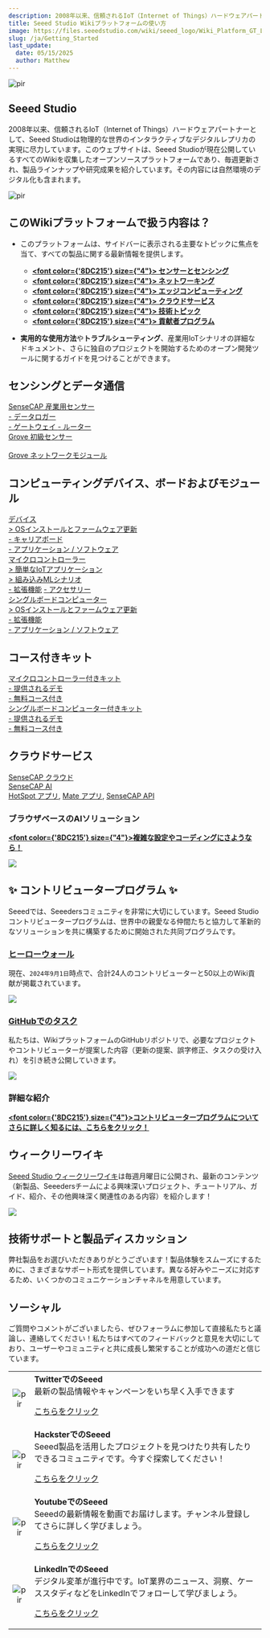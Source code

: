 ```yaml
---
description: 2008年以来、信頼されるIoT（Internet of Things）ハードウェアパートナーとして、Seeed Studioは物理的な世界のインタラクティブなデジタルレプリカの実現に尽力しています。このウェブサイトは、Seeed Studioが現在公開しているすべてのWikiを収集したオープンソースプラットフォームであり、毎週更新され、製品ラインナップや研究成果を紹介しています。その内容には自然環境のデジタル化も含まれます。
title: Seeed Studio Wikiプラットフォームの使い方
image: https://files.seeedstudio.com/wiki/seeed_logo/Wiki_Platform_GT_Logo.jpg
slug: /ja/Getting_Started
last_update:
  date: 05/15/2025
  author: Matthew
---
```


<p style={{textAlign: 'center'}}><img src="https://files.seeedstudio.com/wiki/seeed_logo/Wiki_Platform_GT_Logo.jpg" alt="pir" width={1000} height="auto" /></p>

## Seeed Studio 

2008年以来、信頼されるIoT（Internet of Things）ハードウェアパートナーとして、Seeed Studioは物理的な世界のインタラクティブなデジタルレプリカの実現に尽力しています。このウェブサイトは、Seeed Studioが現在公開しているすべてのWikiを収集したオープンソースプラットフォームであり、毎週更新され、製品ラインナップや研究成果を紹介しています。その内容には自然環境のデジタル化も含まれます。

<!-- ここでは現在の成果と<strong><a href="/Solutions"><span><font color={'8DC215'} size={"4"}>  ソリューション </font></span></a></strong>を紹介し、皆様の貢献をお待ちしています。 -->

<p style={{textAlign: 'center'}}><img src="https://files.seeedstudio.com/wiki/New_Wiki_Platform/example/showcase2.png" alt="pir" width={1000} height="auto" /></p>

## このWikiプラットフォームで扱う内容は？

- このプラットフォームは、サイドバーに表示される主要なトピックに焦点を当て、すべての製品に関する最新情報を提供します。

  - <strong><a href="/ja/Sensor_Network"><span><font color={'8DC215'} size={"4"}> センサーとセンシング</font></span></a></strong>
  - <strong><a href="/ja/Network"><span><font color={'8DC215'} size={"4"}> ネットワーキング</font></span></a></strong>
  - <strong><a href="/ja/Edge_Computing"><span><font color={'8DC215'} size={"4"}> エッジコンピューティング </font></span></a></strong>
  - <strong><a href="/ja/Cloud"><span><font color={'8DC215'} size={"4"}> クラウドサービス</font></span></a></strong>
  - <strong><a href="/ja/topicintroduction"><span><font color={'8DC215'} size={"4"}> 技術トピック</font></span></a></strong>
  - <strong><a href="/ja/Contributor"><span><font color={'8DC215'} size={"4"}> 貢献者プログラム</font></span></a></strong>

- **実用的な使用方法**や**トラブルシューティング**、産業用IoTシナリオの詳細なドキュメント、さらに独自のプロジェクトを開始するためのオープン開発ツールに関するガイドを見つけることができます。



## センシングとデータ通信

<div class="all_container">
  <div class="getting_started">
      <div class="start_card_wrapper">
          <a href= "https://wiki.seeedstudio.com/ja/Sensor_Network/#industrial-sensors-and-probes" class="getting_started_label2">SenseCAP 産業用センサー</a>
          <br/>
          <a href= "https://wiki.seeedstudio.com/ja/Sensor_Network/#data-logger-with-configuration-guide" class="getting_started_label2"> - データロガー</a>
          <br/>
          <a href= "https://wiki.seeedstudio.com/ja/Sensor_Network/#gateway-for-multiple-platform" class="getting_started_label2"> - ゲートウェイ </a>
          <a href= "https://wiki.seeedstudio.com/ja/Sensor_Network/#routers-for-other-network-infrastructure" class="getting_started_label2"> - ルーター </a>
      </div>
  </div>
  <div class="getting_started">
      <div class="start_card_wrapper">
          <a href= "https://wiki.seeedstudio.com/ja/Sensor_Network/#grove-ecosystem-sensors" class="getting_started_label2">Grove 初級センサー</a>
          <br/>          <br/>
          <a href= "https://wiki.seeedstudio.com/ja/Sensor_Network/#grove-communication-modules" class="getting_started_label2">Grove ネットワークモジュール </a>
      </div>
  </div>
</div>

## コンピューティングデバイス、ボードおよびモジュール

<div class="all_container">
  <div class="getting_started">
      <div class="start_card_wrapper">
          <a href= "https://wiki.seeedstudio.com/ja/Edge_Computing/#devices" class="getting_started_label2">デバイス</a>
          <br/>
          <a href= "https://wiki.seeedstudio.com/ja/Edge_Computing/#os-installation--firmware-updating" class="getting_started_label3">> OSインストールとファームウェア更新</a>
          <br/>
          <a href= "https://wiki.seeedstudio.com/ja/Edge_Computing/#extensions--carrier-board" class="getting_started_label3">- キャリアボード</a>
          <br/>
          <a href= "https://wiki.seeedstudio.com/ja/Edge_Computing/#application--software" class="getting_started_label3">- アプリケーション / ソフトウェア</a>
      </div>
  </div>
</div>

<div class="all_container">
  <div class="getting_started">
      <div class="start_card_wrapper">
          <a href= "https://wiki.seeedstudio.com/ja/Edge_Computing/#microcontrollers" class="getting_started_label2">マイクロコントローラー</a>
          <br/>
          <a href= "https://wiki.seeedstudio.com/ja/Edge_Computing/#easy-iot-applications" class="getting_started_label3">> 簡単なIoTアプリケーション</a>
          <br/>
          <a href= "https://wiki.seeedstudio.com/ja/Edge_Computing/#embedded-ml-scenarios" class="getting_started_label3">> 組み込みMLシナリオ</a>
          <br/>
          <a href= "https://wiki.seeedstudio.com/ja/Edge_Computing/#extensions" class="getting_started_label3">- 拡張機能</a>
          <a href= "https://wiki.seeedstudio.com/ja/Edge_Computing/#accessories" class="getting_started_label3">- アクセサリー</a>
      </div>
  </div>
  <div class="getting_started">
      <div class="start_card_wrapper">
          <a href= "https://wiki.seeedstudio.com/ja/Edge_Computing/#single-board-computers" class="getting_started_label2">シングルボードコンピューター</a>
          <br/>
          <a href= "https://wiki.seeedstudio.com/ja/Edge_Computing/#os-installation--firmware-updating-1" class="getting_started_label3">> OSインストールとファームウェア更新</a>
          <br/>
          <a href= "https://wiki.seeedstudio.com/ja/Edge_Computing/#extensions-1" class="getting_started_label3">- 拡張機能</a>
          <br/>
          <a href= "https://wiki.seeedstudio.com/ja/Edge_Computing/#application--software-1" class="getting_started_label3">- アプリケーション / ソフトウェア</a>
      </div>
  </div>
</div>


## コース付きキット

<div class="all_container">
  <div class="getting_started">
      <div class="start_card_wrapper">
          <a href= "https://wiki.seeedstudio.com/ja/Edge_Computing/#kit-with-courses" class="getting_started_label2">マイクロコントローラー付きキット</a>
          <br/>
          <a href= "https://wiki.seeedstudio.com/ja/Edge_Computing/#tutorials" class="getting_started_label3">- 提供されるデモ</a>
          <br/>
          <a href= "https://wiki.seeedstudio.com/ja/Edge_Computing/#kit-with-courses" class="getting_started_label3">- 無料コース付き</a>
      </div>
  </div>
  <div class="getting_started">
      <div class="start_card_wrapper">
          <a href= "https://wiki.seeedstudio.com/ja/Edge_Computing/#kit-with-courses-1" class="getting_started_label2">シングルボードコンピューター付きキット</a>
          <br/>
          <a href= "https://wiki.seeedstudio.com/ja/Edge_Computing/#tutorials--faq" class="getting_started_label3">- 提供されるデモ</a>
          <br/>
          <a href= "https://wiki.seeedstudio.com/ja/Edge_Computing/#kit-with-courses-1" class="getting_started_label3">- 無料コース付き</a>
      </div>
  </div>
</div>

## クラウドサービス

<div class="all_container">
  <div class="getting_started">
      <div class="start_card_wrapper">
          <a href= "https://wiki.seeedstudio.com/ja/CloudnChain/#sensecap-cloud-production" class="getting_started_label2">SenseCAP クラウド</a>
          <br/>
          <a href= "https://wiki.seeedstudio.com/ja/CloudnChain/#sensecap-ai" class="getting_started_label2">SenseCAP AI</a>
          <br/><a href= "https://wiki.seeedstudio.com/ja/CloudnChain/#sensecap-hotspot-app" class="getting_started_label3">HotSpot アプリ</a>,
          <a href= "https://wiki.seeedstudio.com/ja/CloudnChain/#sensecap-mate-app" class="getting_started_label3">Mate アプリ</a>,
          <a href= "https://wiki.seeedstudio.com/ja/CloudnChain/#sensecap-api" class="getting_started_label3">SenseCAP API</a>
      </div>
  </div>
</div>

### ブラウザベースのAIソリューション

<strong><a href="https://sensecraft.seeed.cc/ai/#/model"><span><font color={'8DC215'} size={"4"}>複雑な設定やコーディングにさようなら！</font></span></a></strong>

![](https://sensecraft.seeed.cc/wp-content/uploads/2023/11/%E5%88%87%E5%9B%BE-139@2x.png)

## ✨ コントリビュータープログラム ✨ 

Seeedでは、Seeedersコミュニティを非常に大切にしています。Seeed Studio コントリビュータープログラムは、世界中の親愛なる仲間たちと協力して革新的なソリューションを共に構築するために開始された共同プログラムです。

### [ヒーローウォール](/contributors)

現在、`2024年9月1日`時点で、合計24人のコントリビューターと50以上のWiki貢献が掲載されています。

![](https://files.seeedstudio.com/wiki/wiki-platform/contributor/contributors.png)

### [GitHubでのタスク](https://github.com/orgs/Seeed-Studio/projects/6/views/1)

私たちは、WikiプラットフォームのGitHubリポジトリで、必要なプロジェクトやコントリビューターが提案した内容（更新の提案、誤字修正、タスクの受け入れ）を引き続き公開していきます。

![](https://files.seeedstudio.com/wiki/wiki-platform/contributor/github_assignment_2.png)

### 詳細な紹介

<strong><a href="/ja/Contributor"><span><font color={'8DC215'} size={"4"}>コントリビュータープログラムについてさらに詳しく知るには、こちらをクリック！</font></span></a></strong>

## ウィークリーワイキ

[Seeed Studio ウィークリーワイキ](/weekly_wiki)は毎週月曜日に公開され、最新のコンテンツ（新製品、Seeedersチームによる興味深いプロジェクト、チュートリアル、ガイド、紹介、その他興味深く関連性のある内容）を紹介します！

![](https://files.seeedstudio.com/wiki/IndexWiki/logo.png)

## 技術サポートと製品ディスカッション

弊社製品をお選びいただきありがとうございます！製品体験をスムーズにするために、さまざまなサポート形式を提供しています。異なる好みやニーズに対応するため、いくつかのコミュニケーションチャネルを用意しています。

<div class="button_tech_support_container">
<a href="https://forum.seeedstudio.com/" class="button_forum"></a> 
<a href="https://www.seeedstudio.com/contacts" class="button_email"></a>
</div>

<div class="button_tech_support_container">
<a href="https://discord.gg/eWkprNDMU7" class="button_discord"></a> 
<a href="https://github.com/Seeed-Studio/wiki-documents/discussions/69" class="button_discussion"></a>
</div>

## ソーシャル

ご質問やコメントがございましたら、ぜひフォーラムに参加して直接私たちと議論し、連絡してください！私たちはすべてのフィードバックと意見を大切にしており、ユーザーやコミュニティと共に成長し繁栄することが成功への道だと信じています。

<table align="center">
  <tbody>
    <tr>
      <td align="center"><p style={{textAlign: 'center'}}><img src="https://files.seeedstudio.com/wiki/IndexWiki/Twitter1.png" alt="pir" width={60} height="auto" /></p></td>
      <td align="left"><strong>TwitterでのSeeed</strong><br />最新の製品情報やキャンペーンをいち早く入手できます<p><a href="https://twitter.com/seeedstudio" target="_blank">こちらをクリック</a></p></td>
    </tr>
    <tr>
      <td align="center"><p style={{textAlign: 'center'}}><img src="https://files.seeedstudio.com/wiki/IndexWiki/hackster1.png" alt="pir" width={200} height="auto" /></p></td>
      <td align="left"><strong>HacksterでのSeeed</strong><br />Seeed製品を活用したプロジェクトを見つけたり共有したりできるコミュニティです。今すぐ探索してください！<p><a href="https://www.hackster.io/seeed" target="_blank">こちらをクリック</a></p></td>
    </tr>
    <tr>
      <td align="center"><p style={{textAlign: 'center'}}><img src="https://files.seeedstudio.com/wiki/IndexWiki/YouTube.png" alt="pir" width={300} height="auto" /></p></td>
      <td align="left"><strong>YoutubeでのSeeed</strong><br />Seeedの最新情報を動画でお届けします。チャンネル登録してさらに詳しく学びましょう。<p><a href="http://www.youtube.com/c/SeeedStudioSZ" target="_blank">こちらをクリック</a></p></td>
    </tr>
    <tr>
      <td align="center"><p style={{textAlign: 'center'}}><img src="https://files.seeedstudio.com/wiki/IndexWiki/LinkedIn_Logo.png" alt="pir" width={300} height="auto" /></p></td>
      <td align="left"><strong>LinkedInでのSeeed</strong><br />デジタル変革が進行中です。IoT業界のニュース、洞察、ケーススタディなどをLinkedInでフォローして学びましょう。<p><a href="https://www.linkedin.com/company/seeedstudio" target="_blank">こちらをクリック</a></p></td>
    </tr>
  </tbody>
</table>